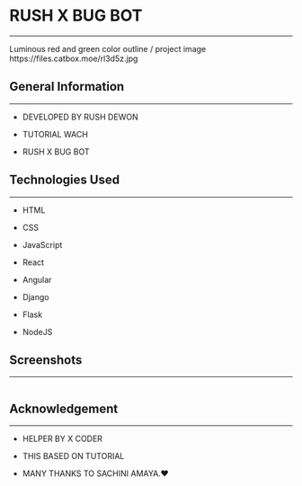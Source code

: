 <h1>RUSH X BUG BOT</h1>
<hr><p>Luminous red and green color outline / project image https://files.catbox.moe/rl3d5z.jpg</p><h2>General Information</h2>
<hr><ul>
<li>DEVELOPED BY RUSH DEWON</li>
</ul><ul>
<li>TUTORIAL WACH</li>
</ul><ul>
<li>RUSH X BUG BOT</li>
</ul><h2>Technologies Used</h2>
<hr><ul>
<li>HTML</li>
</ul><ul>
<li>CSS</li>
</ul><ul>
<li>JavaScript</li>
</ul><ul>
<li>React</li>
</ul><ul>
<li>Angular</li>
</ul><ul>
<li>Django</li>
</ul><ul>
<li>Flask</li>
</ul><ul>
<li>NodeJS</li>
</ul><h2>Screenshots</h2>
<hr><p><img src="https://files.catbox.moe/rl3d5z.jpg" alt=""></p><h2>Acknowledgement</h2>
<hr><ul>
<li>HELPER BY X CODER</li>
</ul><ul>
<li>THIS BASED ON TUTORIAL</li>
</ul><ul>
<li>MANY THANKS TO SACHINI AMAYA.❤️</li>
</ul>
